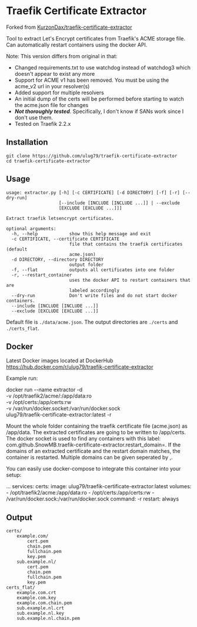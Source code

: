 # Traefik Certificate Extractor

Forked from [KurzonDax/traefik-certificate-extractor](https://github.com/KurzonDax/traefik-certificate-extractor)

Tool to extract Let's Encrypt certificates from Traefik's ACME storage file. Can automatically restart containers using the docker API.

Note: This version differs from original in that:
* Changed requirements.txt to use watchdog instead of watchdog3 which doesn't appear to exist any more
* Support for ACME v1 has been removed.  You must be using the acme_v2 url in your resolver(s)
* Added support for multiple resolvers
* An initial dump of the certs will be performed before starting to watch the acme.json file for changes
* _**Not thoroughly tested**_. Specifically, I don't know if SANs work since I don't use them.
* Tested on Traefik 2.2.x

## Installation
```shell
git clone https://github.com/ulug79/traefik-certificate-extractor
cd traefik-certificate-extractor
```

## Usage
```shell
usage: extractor.py [-h] [-c CERTIFICATE] [-d DIRECTORY] [-f] [-r] [--dry-run]
                    [--include [INCLUDE [INCLUDE ...]] | --exclude
                    [EXCLUDE [EXCLUDE ...]]]

Extract traefik letsencrypt certificates.

optional arguments:
  -h, --help            show this help message and exit
  -c CERTIFICATE, --certificate CERTIFICATE
                        file that contains the traefik certificates (default
                        acme.json)
  -d DIRECTORY, --directory DIRECTORY
                        output folder
  -f, --flat            outputs all certificates into one folder
  -r, --restart_container
                        uses the docker API to restart containers that are
                        labeled accordingly
  --dry-run             Don't write files and do not start docker containers.
  --include [INCLUDE [INCLUDE ...]]
  --exclude [EXCLUDE [EXCLUDE ...]]
```
Default file is `./data/acme.json`. The output directories are `./certs` and `./certs_flat`.

## Docker

Latest Docker images located at DockerHub https://hub.docker.com/r/ulug79/traefik-certificate-extractor

Example run:

docker run --name extractor -d \
  -v /opt/traefik2/acme/:/app/data:ro \
  -v /opt/certs:/app/certs:rw \
  -v /var/run/docker.socket:/var/run/docker.sock \
  ulug79/traefik-certificate-extractor:latest -r
  
Mount the whole folder containing the traefik certificate file (acme.json) as /app/data. The extracted certificates are going to be written to /app/certs. The docker socket is used to find any containers with this label: com.github.SnowMB.traefik-certificate-extractor.restart_domain=<DOMAIN>. If the domains of an extracted certificate and the restart domain matches, the container is restarted. Multiple domains can be given seperated by ,.

You can easily use docker-compose to integrate this container into your setup:

...
services:
  certs:
     image: ulug79/traefik-certificate-extractor:latest
     volumes:
      - /opt/traefik2/acme:/app/data:ro
      - /opt/certs:/app/certs:rw
      - /var/run/docker.sock:/var/run/docker.sock
     command: -r
     restart: always

## Output
```
certs/
    example.com/
        cert.pem
        chain.pem
        fullchain.pem
        key.pem
    sub.example.nl/
        cert.pem
        chain.pem
        fullchain.pem
        key.pem
certs_flat/
    example.com.crt
    example.com.key
    example.com.chain.pem
    sub.example.nl.crt
    sub.example.nl.key
    sub.example.nl.chain.pem
```
